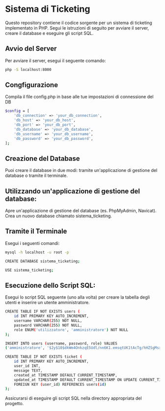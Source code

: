 # Sistema di Ticketing

Questo repository contiene il codice sorgente per un sistema di ticketing implementato in PHP. Segui le istruzioni di seguito per avviare il server, creare il database e eseguire gli script SQL.

## Avvio del Server
Per avviare il server, esegui il seguente comando:

```bash
php -S localhost:8000
```

## Congfigurazione 
Compila il file config.php in base alle tue impostazioni di connessione del DB

```bash
$config = [
    'db_connection' => 'your_db_connection',
    'db_host' => 'your_db_host',
    'db_port' => 'your_db_port',
    'db_database' => 'your_db_database',
    'db_username' => 'your_db_username',
    'db_password' => 'your_db_password',
];
```

## Creazione del Database
Puoi creare il database in due modi: tramite un'applicazione di gestione del database o tramite il terminale.

## Utilizzando un'applicazione di gestione del database:
Apre un'applicazione di gestione del database (es. PhpMyAdmin, Navicat).
Crea un nuovo database chiamato sistema_ticketing.

## Tramite il Terminale
Esegui i seguenti comandi:
```bash
mysql -h localhost -u root -p
```
```bash
CREATE DATABASE sistema_ticketing;
```
```bash
USE sistema_ticketing;
```

## Esecuzione dello Script SQL:
Esegui lo script SQL seguente (uno alla volta) per creare la tabella degli utenti e inserire un utente amministratore.
```bash
CREATE TABLE IF NOT EXISTS users (
    id INT PRIMARY KEY AUTO_INCREMENT,
    username VARCHAR(255) NOT NULL,
    password VARCHAR(255) NOT NULL,
    role ENUM('utilizzatore', 'amministratore') NOT NULL
);
```
```bash
INSERT INTO users (username, password, role) VALUES
('amministratore', '$2y$10$dkWm4OnkzqE5Udl/nn6K1.emsqtUK1tAcTg/hHZSgMsxLquXAh4ga', 'amministratore');
```

```bash
CREATE TABLE IF NOT EXISTS ticket (
    id INT PRIMARY KEY AUTO_INCREMENT,
    user_id INT,
    message TEXT,
    created_at TIMESTAMP DEFAULT CURRENT_TIMESTAMP,
    updated_at TIMESTAMP DEFAULT CURRENT_TIMESTAMP ON UPDATE CURRENT_TIMESTAMP,
    FOREIGN KEY (user_id) REFERENCES users(id)
);
```

Assicurarsi di eseguire gli script SQL nella directory appropriata del progetto.

